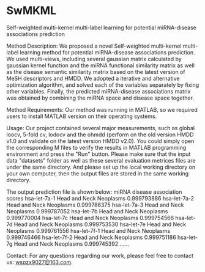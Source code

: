 # SwMKML
Self-weighted multi-kernel multi-label learning for potential miRNA-disease associations prediction

Method Description:
We proposed a novel Self-weighted multi-kernel multi-label learning method for potential miRNA-disease associations prediction. We used multi-views, including several gaussian matrix calculated by gaussian kernel function and the miRNA functional similarity matrix as well as the disease semantic similarity matrix based on the latest version of MeSH descriptors and HMDD. We adopted a iterative and alternative optimization algorithm, and solved each of the variables separately by fixing other variables. Finally, the predicted miRNA-disease associations matrix was obtained by combining the miRNA space and disease space together.

Method Requirements:
Our method was running in MATLAB, so we required users to install MATLAB version on their operating systems.

Usage:
Our project contained several major measurements, such as global loocv, 5-fold cv, lodocv and the ohmdd (perform on the old version HMDD v1.0 and validate on the latest version HMDD v2.0). You could simply open the corresponding M files to verify the results in MATLAB programming environment and press the "Run" button. Please make sure that the input data "datasets" folder as well as these several evaluation metrices files are under the same directory. And please set up the local working directory on your own computer, then the output files are stored in the same working directory.

The output prediction file is shown below:
miRNA disease association scores
hsa-let-7a-1   Head and Neck Neoplasms  0.999793886
hsa-let-7a-2   Head and Neck Neoplasms  0.999786375
hsa-let-7a-3   Head and Neck Neoplasms  0.999787052
hsa-let-7b     Head and Neck Neoplasms  0.999770004
hsa-let-7c     Head and Neck Neoplasms  0.999754566
hsa-let-7d     Head and Neck Neoplasms  0.999753530
hsa-let-7e     Head and Neck Neoplasms  0.999761556
hsa-let-7f-1   Head and Neck Neoplasms  0.999746466
hsa-let-7f-2   Head and Neck Neoplasms  0.999751186
hsa-let-7g     Head and Neck Neoplasms  0.999745392
......

Contact:
For any questions regarding our work, please feel free to contact us: wspzx9027@163.com.
